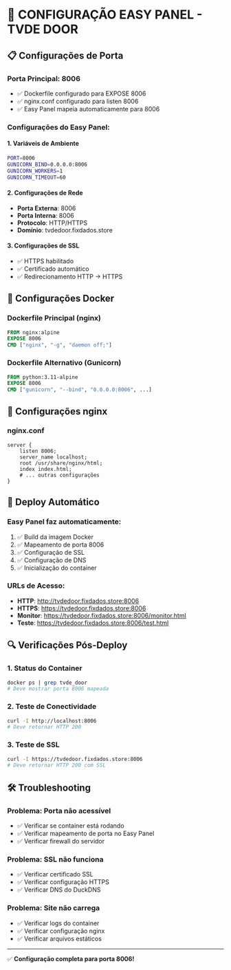 # 🔧 CONFIGURAÇÃO EASY PANEL - TVDE DOOR

## 📋 Configurações de Porta

### **Porta Principal: 8006**
- ✅ Dockerfile configurado para EXPOSE 8006
- ✅ nginx.conf configurado para listen 8006
- ✅ Easy Panel mapeia automaticamente para 8006

### **Configurações do Easy Panel:**

#### 1. **Variáveis de Ambiente**
```bash
PORT=8006
GUNICORN_BIND=0.0.0.0:8006
GUNICORN_WORKERS=1
GUNICORN_TIMEOUT=60
```

#### 2. **Configurações de Rede**
- **Porta Externa**: 8006
- **Porta Interna**: 8006
- **Protocolo**: HTTP/HTTPS
- **Domínio**: tvdedoor.fixdados.store

#### 3. **Configurações de SSL**
- ✅ HTTPS habilitado
- ✅ Certificado automático
- ✅ Redirecionamento HTTP → HTTPS

## 🐳 Configurações Docker

### **Dockerfile Principal (nginx)**
```dockerfile
FROM nginx:alpine
EXPOSE 8006
CMD ["nginx", "-g", "daemon off;"]
```

### **Dockerfile Alternativo (Gunicorn)**
```dockerfile
FROM python:3.11-alpine
EXPOSE 8006
CMD ["gunicorn", "--bind", "0.0.0.0:8006", ...]
```

## 🔧 Configurações nginx

### **nginx.conf**
```nginx
server {
    listen 8006;
    server_name localhost;
    root /usr/share/nginx/html;
    index index.html;
    # ... outras configurações
}
```

## 🚀 Deploy Automático

### **Easy Panel faz automaticamente:**
1. ✅ Build da imagem Docker
2. ✅ Mapeamento de porta 8006
3. ✅ Configuração de SSL
4. ✅ Configuração de DNS
5. ✅ Inicialização do container

### **URLs de Acesso:**
- **HTTP**: http://tvdedoor.fixdados.store:8006
- **HTTPS**: https://tvdedoor.fixdados.store:8006
- **Monitor**: https://tvdedoor.fixdados.store:8006/monitor.html
- **Teste**: https://tvdedoor.fixdados.store:8006/test.html

## 🔍 Verificações Pós-Deploy

### **1. Status do Container**
```bash
docker ps | grep tvde_door
# Deve mostrar porta 8006 mapeada
```

### **2. Teste de Conectividade**
```bash
curl -I http://localhost:8006
# Deve retornar HTTP 200
```

### **3. Teste de SSL**
```bash
curl -I https://tvdedoor.fixdados.store:8006
# Deve retornar HTTP 200 com SSL
```

## 🛠️ Troubleshooting

### **Problema: Porta não acessível**
- ✅ Verificar se container está rodando
- ✅ Verificar mapeamento de porta no Easy Panel
- ✅ Verificar firewall do servidor

### **Problema: SSL não funciona**
- ✅ Verificar certificado SSL
- ✅ Verificar configuração HTTPS
- ✅ Verificar DNS do DuckDNS

### **Problema: Site não carrega**
- ✅ Verificar logs do container
- ✅ Verificar configuração nginx
- ✅ Verificar arquivos estáticos

---
✅ **Configuração completa para porta 8006!**
